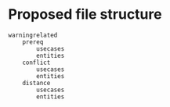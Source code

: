# Proposed file structure

```
warningrelated
    prereq
        usecases
        entities
    conflict
        usecases
        entities
    distance
        usecases
        entities
```
